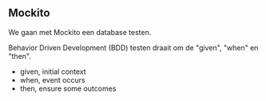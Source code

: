 ## Mockito

We gaan met Mockito een database testen.

Behavior Driven Development (BDD) testen draait om de "given", "when" en "then". 

- given, initial context
- when, event occurs
- then, ensure some outcomes

